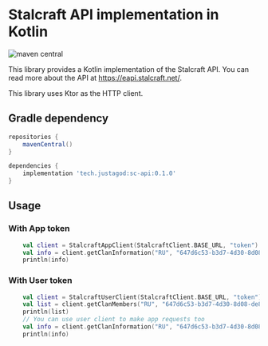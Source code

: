 # Stalcraft API implementation in Kotlin
![maven central](https://img.shields.io/maven-central/v/tech.justagod/sc-api?versionSuffix=0.1.0)

This library provides a Kotlin implementation of the Stalcraft API. You can
read more about the API at https://eapi.stalcraft.net/.

This library uses Ktor as the HTTP client.

## Gradle dependency

```groovy
repositories {
    mavenCentral()
}

dependencies {
    implementation 'tech.justagod:sc-api:0.1.0'
}
```

## Usage

### With App token

```kotlin
    val client = StalcraftAppClient(StalcraftClient.BASE_URL, "token")
    val info = client.getClanInformation("RU", "647d6c53-b3d7-4d30-8d08-de874eb1d845")
    println(info)
```

### With User token

```kotlin
    val client = StalcraftUserClient(StalcraftClient.BASE_URL, "token")
    val list = client.getClanMembers("RU", "647d6c53-b3d7-4d30-8d08-de874eb1d845")
    println(list)
    // You can use user client to make app requests too
    val info = client.getClanInformation("RU", "647d6c53-b3d7-4d30-8d08-de874eb1d845") 
    println(info)
```

